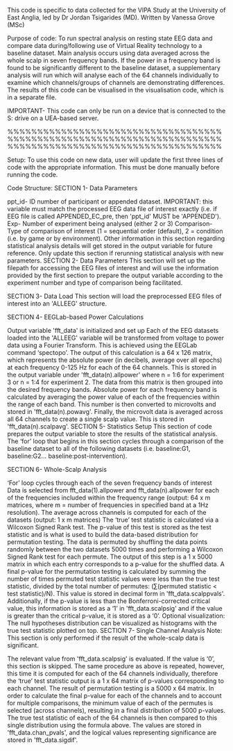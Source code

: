 This code is specific to data collected for the VIPA Study at the University of East Anglia, led by Dr Jordan Tsigarides (MD). Written by Vanessa Grove (MSc)

Purpose of code: To run spectral analysis on resting state EEG data and compare data during/following use of Virtual Reality technology to a baseline dataset. Main analysis occurs using data averaged across the whole scalp in seven frequency bands. If the power in a frequency band is found to be significantly different to the baseline dataset, a supplementary analysis will run which will analyse each of the 64 channels individually to examine which channels/groups of channels are demonstrating differences. The results of this code can be visualised in the visualisation code, which is in a separate file.

IMPORTANT- This code can only be run on a device that is connected to the S: drive on a UEA-based server.

%%%%%%%%%%%%%%%%%%%%%%%%%%%%%%%%%%%%%%%%%%%%%%%%%%%%%%%%%%%%%%%%%%%%%%%%%%%%%%%%%%%%%%%%%%%%%%%%%%%%%%%%%%%%

Setup: To use this code on new data, user will update the first three lines of code with the appropriate information. This must be done manually before running the code.

Code Structure: SECTION 1- Data Parameters

ppt_id- ID number of participant or appended dataset. IMPORTANT: this variable must match the processed EEG data file of interest exactly (i.e. if EEG file is called APPENDED_EC_pre, then 'ppt_id' MUST be 'APPENDED').
Exp- Number of experiment being analysed (either 2 or 3)
Comparison- Type of comparison of interest (1 = sequential order (default), 2 = condition (i.e. by game or by environment). Other information in this section regarding statistical analysis details will get stored in the output variable for future reference. Only update this section if rerunning statistical analysis with new parameters.
SECTION 2- Data Parameters This section will set up the filepath for accessing the EEG files of interest and will use the information provided by the first section to prepare the output variable according to the experiment number and type of comparison being facilitated.

SECTION 3- Data Load This section will load the preprocessed EEG files of interest into an 'ALLEEG' structure.

SECTION 4- EEGLab-based Power Calculations

Output variable 'fft_data' is initialized and set up
Each of the EEG datasets loaded into the 'ALLEEG' variable will be transformed from voltage to power data using a Fourier Transform. This is achieved using the EEGLab command ‘spectopo’. The output of this calculation is a 64 x 126 matrix, which represents the absolute power (in decibels, average over all epochs) at each frequency 0-125 Hz for each of the 64 channels. This is stored in the output variable under 'fft_data(n).allpower' where n = 1:6 for experiment 3 or n = 1:4 for experiment 2.
The data from this matrix is then grouped into the desired frequency bands. Absolute power for each frequency band is calculated by averaging the power value of each of the frequencies within the range of each band. This number is then converted to microvolts and stored in 'fft_data(n).powavg'.
Finally, the microvolt data is averaged across all 64 channels to create a single scalp value. This is stored in 'fft_data(n).scalpavg'.
SECTION 5- Statistics Setup This section of code prepares the output variable to store the results of the statistical analysis. The ‘for’ loop that begins in this section cycles through a comparison of the baseline dataset to all of the following datasets (i.e. baseline:G1, baseline:G2… baseline:post-intervention).

SECTION 6- Whole-Scalp Analysis

‘For’ loop cycles through each of the seven frequency bands of interest
Data is selected from fft_data(1).allpower and fft_data(n).allpower for each of the frequencies included within the frequency range (output: 64 x m matrices, where m = number of frequencies in specified band at a 1Hz resolution).
The average across channels is computed for each of the datasets (output: 1 x m matrices)
The ‘true’ test statistic is calculated via a Wilcoxon Signed Rank test. The p-value of this test is stored as the test statistic and is what is used to build the data-based distribution for permutation testing.
The data is permuted by shuffling the data points randomly between the two datasets 5000 times and performing a Wilcoxon Signed Rank test for each permute. The output of this step is a 1 x 5000 matrix in which each entry corresponds to a p-value for the shuffled data.
A final p-value for the permutation testing is calculated by summing the number of times permuted test statistic values were less than the true test statistic, divided by the total number of permutes: (∑(permuted statistic < test statistic)/N). This value is stored in decimal form in 'fft_data.scalppvals'. Additionally, if the p-value is less than the Bonferroni-corrected critical value, this information is stored as a ‘1’ in 'fft_data.scalpsig' and if the value is greater than the critical p-value, it is stored as a ‘0’.
Optional visualization: The null hypotheses distribution can be visualized as histograms with the true test statistic plotted on top.
SECTION 7- Single Channel Analysis Note: This section is only performed if the result of the whole-scalp data is significant.

The relevant value from 'fft_data.scalpsig' is evaluated. If the value is ‘0’, this section is skipped.
The same procedure as above is repeated, however, this time it is computed for each of the 64 channels individually, therefore the ‘true’ test statistic output is a 1 x 64 matrix of p-values corresponding to each channel. The result of permutation testing is a 5000 x 64 matrix. In order to calculate the final p-value for each of the channels and to account for multiple comparisons, the minimum value of each of the permutes is selected (across channels), resulting in a final distribution of 5000 p-values. The true test statistic of each of the 64 channels is then compared to this single distribution using the formula above. The values are stored in 'fft_data.chan_pvals', and the logical values representing significance are stored in 'fft_data.sigdif'.
